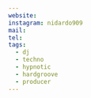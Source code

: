 ```yaml
---
website: 
instagram: nidardo909
mail: 
tel: 
tags:
  - dj
  - techno
  - hypnotic
  - hardgroove
  - producer
---
```


